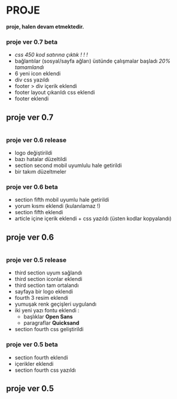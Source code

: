 # PROJE
**proje, halen devam etmektedir.**

### proje ver 0.7 beta

- _css 450 kod satırına çıktık ! ! !_
- bağlantılar (sosyal/sayfa ağları) üstünde çalışmalar başladı _20% tamamlandı_
- 6 yeni icon eklendi
- div css yazıldı 
- footer > div içerik eklendi 
- footer layout çıkarıldı css eklendi
- footer eklendi

## proje ver 0.7

#

### proje ver 0.6 release

- logo değiştirildi 
- bazı hatalar düzeltildi
- section second mobil uyumlulu hale getirildi 
- bir takım düzeltmeler 

### proje ver 0.6 beta

- section fifth mobil uyumlu hale getirildi 
- yorum kısmı eklendi (kulanılamaz !)
- section fifth eklendi
- article içine içerik eklendi + css yazıldı (üsten kodlar kopyalandı)

## proje ver 0.6

#

### proje ver 0.5 release 

- third section uyum sağlandı 
- third section iconlar eklendi 
- third section tam ortalandı
- sayfaya bir logo eklendi
- fourth 3 resim eklendi 
- yumuşak renk geçişleri uygulandı 
- iki yeni yazı fontu eklendi :
  - başlıklar **Open Sans**
  - paragraflar **Quicksand**
- section fourth css geliştirildi

### proje ver 0.5 beta

- section fourth eklendi
- içerikler eklendi
- section fourth css yazıldı

## proje ver 0.5 
